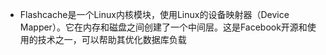 - Flashcache是一个Linux内核模块，使用Linux的设备映射器（Device Mapper）。它在内存和磁盘之间创建了一个中间层。这是Facebook开源和使用的技术之一，可以帮助其优化数据库负载